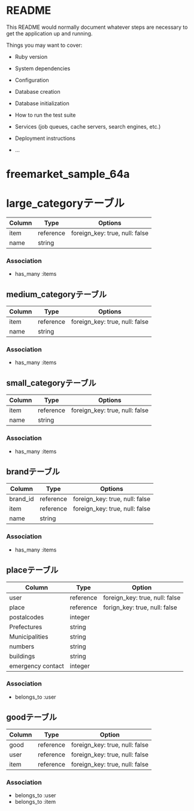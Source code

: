 # README

This README would normally document whatever steps are necessary to get the
application up and running.

Things you may want to cover:

* Ruby version

* System dependencies

* Configuration

* Database creation

* Database initialization

* How to run the test suite

* Services (job queues, cache servers, search engines, etc.)

* Deployment instructions

* ...
# freemarket_sample_64a

# large_categoryテーブル

|Column|Type|Options|
|------|----|------|
|item|reference|foreign_key: true, null: false|
|name|string|

### Association
- has_many :items


## medium_categoryテーブル

|Column|Type|Options|
|------|----|------|
|item|reference|foreign_key: true, null: false|
|name|string|

### Association
- has_many :items


## small_categoryテーブル

|Column|Type|Options|
|------|----|-------|
|item|reference|foreign_key: true, null: false|
|name|string|
### Association
- has_many :items


## brandテーブル

|Column|Type|Options|
|------|----|-------|
|brand_id|reference|foreign_key: true, null: false|
|item|reference|foreign_key: true, null: false|
|name|string|

### Association
- has_many :items

## placeテーブル

|Column|Type|Option|
|------|----|------|
|user|reference|foreign_key: true, null: false|
|place|reference|forign_key: true, null: false|
|postalcodes|integer|
|Prefectures|string|
|Municipalities|string|
|numbers|string|
|buildings|string|
|emergency contact|integer|

### Association
- belongs_to :user

## goodテーブル

|Column|Type|Option|
|------|----|------|
|good|reference|foreign_key: true, null: false|
|user|reference|foreign_key: true, null: false|
|item|reference|foreign_key: true, null: false|

### Association
- belongs_to :user
- belongs_to :item
